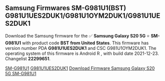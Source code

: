 <h2>Samsung Firmwares SM-G981U1(BST) G981U1UES2DUK1/G981U1OYM2DUK1/G981U1UES2DUK1</h2>
Download the Samsung firmware for the ✅ <strong>Samsung Galaxy S20 5G </strong> ⭐ <strong>SM-G981U1</strong> with product code <strong>BST</strong> <strong> from United States</strong>. This firmware has version number PDA <strong>G981U1UES2DUK1</strong> and CSC G981U1OYM2DUK1. The operating system of this firmware is Android R , with build date 2021-12-23. Changelist <strong>22299651</strong>.

[SM-G981U1](https://samfirm.shop/samsung/model/SM-G981U1)
[G981U1UES2DUK1](https://samfirm.shop/samsung/pda/G981U1UES2DUK1)
[Download Firmware Samsung Galaxy S20 5G SM-G981U1](https://samfirm.shop/samsung/firmware/484461)
